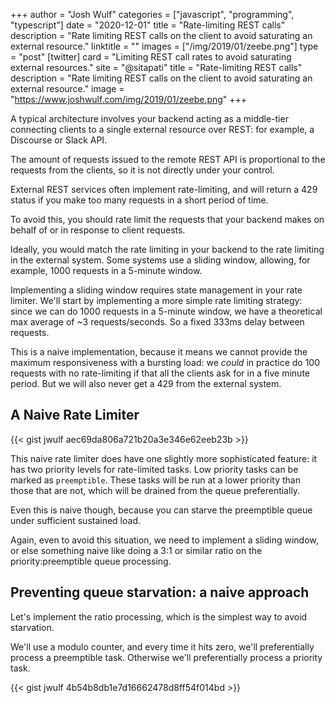 +++
author = "Josh Wulf"
categories = ["javascript", "programming", "typescript"]
date = "2020-12-01"
title = "Rate-limiting REST calls"
description = "Rate limiting REST calls on the client to avoid saturating an external resource."
linktitle = ""
images = ["/img/2019/01/zeebe.png"]
type = "post"
[twitter]
  card = "Limiting REST call rates to avoid saturating external resources."
  site = "@sitapati"
  title = "Rate-limiting REST calls"
  description = "Rate limiting REST calls on the client to avoid saturating an external resource."
  image = "https://www.joshwulf.com/img/2019/01/zeebe.png"
+++

A typical architecture involves your backend acting as a middle-tier connecting clients to a single external resource over REST: for example, a Discourse or Slack API.

The amount of requests issued to the remote REST API is proportional to the requests from the clients, so it is not directly under your control.

External REST services often implement rate-limiting, and will return a 429 status if you make too many requests in a short period of time.

To avoid this, you should rate limit the requests that your backend makes on behalf of or in response to client requests.

Ideally, you would match the rate limiting in your backend to the rate limiting in the external system. Some systems use a sliding window, allowing, for example, 1000 requests in a 5-minute window.

Implementing a sliding window requires state management in your rate limiter. We'll start by implementing a more simple rate limiting strategy: since we can do 1000 requests in a 5-minute window, we have a theoretical max average of ~3 requests/seconds. So a fixed 333ms delay between requests.

This is a naive implementation, because it means we cannot provide the maximum responsiveness with a bursting load: we _could_ in practice do 100 requests with no rate-limiting if that all the clients ask for in a five minute period. But we will also never get a 429 from the external system. 

## A Naive Rate Limiter 

{{< gist jwulf aec69da806a721b20a3e346e62eeb23b >}}

This naive rate limiter does have one slightly more sophisticated feature: it has two priority levels for rate-limited tasks. Low priority tasks can be marked as `preemptible`. These tasks will be run at a lower priority than those that are not, which will be drained from the queue preferentially. 

Even this is naive though, because you can starve the preemptible queue under sufficient sustained load.

Again, even to avoid this situation, we need to implement a sliding window, or else something naive like doing a 3:1 or similar ratio on the priority:preemptible queue processing.

## Preventing queue starvation: a naive approach

Let's implement the ratio processing, which is the simplest way to avoid starvation.

We'll use a modulo counter, and every time it hits zero, we'll preferentially process a preemptible task. Otherwise we'll preferentially process a priority task.

{{< gist jwulf 4b54b8db1e7d16662478d8ff54f014bd >}}

